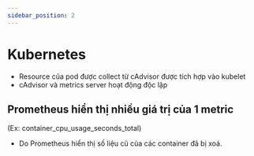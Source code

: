 ```yaml
---
sidebar_position: 2
---
```



# Kubernetes
- Resource của pod được collect từ cAdvisor được tích hợp vào kubelet
- cAdvisor và metrics server hoạt động độc lập

## Prometheus hiển thị nhiều giá trị của 1 metric
(Ex: container_cpu_usage_seconds_total)       
- Do Prometheus hiển thị số liệu cũ của các container đã bị xoá.      